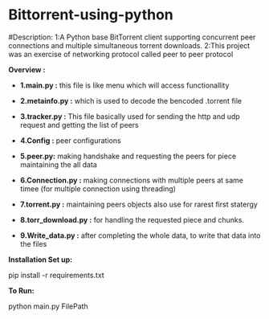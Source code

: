# Bittorrent-using-python
#Description:
  1:A Python base BitTorrent client supporting concurrent peer connections and multiple simultaneous torrent downloads. 
  2:This project was an exercise of networking protocol called peer to peer protocol

**Overview :**

- **1.main.py :** this file is like menu which will access functionallity

- **2.metainfo.py :** which is used to decode the bencoded .torrent file

- **3.tracker.py :** This file basically used for sending the http and udp request and getting the list of peers 

- **4.Config :** peer configurations

- **5.peer.py:** making handshake and requesting the peers for piece maintaining the all data  

- **6.Connection.py :**  making connections with multiple peers at same timee (for multiple connection using threading)

- **7.torrent.py :**  maintaining peers objects also use for rarest first statergy

- **8.torr_download.py :**  for handling the requested piece and chunks.

- **9.Write_data.py :**  after completing the whole data, to write that data into the files  




**Installation Set up:**

pip install -r requirements.txt

**To Run:**

python main.py FilePath


